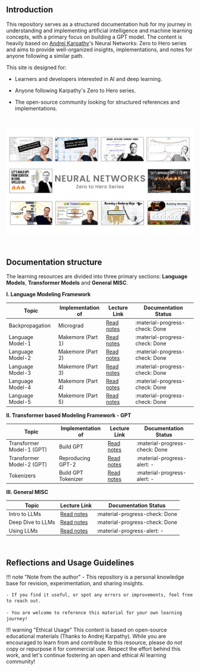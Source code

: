 ## Introduction
This repository serves as a structured documentation hub for my journey in understanding and implementing artificial intelligence and machine learning concepts, with a primary focus on building a GPT model. The content is heavily based on [Andrej Karpathy](https://karpathy.ai)'s Neural Networks: Zero to Hero series and aims to provide well-organized insights, implementations, and notes for anyone following a similar path.

This site is designed for:

- Learners and developers interested in AI and deep learning.

- Anyone following Karpathy's Zero to Hero series.

- The open-source community looking for structured references and implementations.

&nbsp;

<div style="text-align: center;">
    <img src="../assets/images/thumbnail-3.png" alt="Series Thumbnail">
</div>

&nbsp;

## Documentation structure
The learning resources are divided into three primary sections: **Language Models**, **Transformer Models** and **General MISC**.

**I. Language Modeling Framework**

|Topic | Implementation of | Lecture Link | Documentation Status |
|------|--------|------|------|
|Backpropagation|Micrograd|[Read notes](Micrograd/index.md)| :material-progress-check: Done | :material-progress-check: Done |
|Language Model-1|Makemore (Part 1)|[Read notes](Makemore-part1/index.md)| :material-progress-check: Done | 
|Language Model-2|Makemore (Part 2)|[Read notes](Makemore-part2/index.md)| :material-progress-check: Done | 
|Language Model-3|Makemore (Part 3)|[Read notes](Makemore-part3/index.md)| :material-progress-check: Done |
|Language Model-4|Makemore (Part 4)|[Read notes](Makemore-part4/index.md)| :material-progress-check: Done |
|Language Model-5|Makemore (Part 5)|[Read notes](Makemore-part5/index.md)| :material-progress-check: Done |

**II. Transformer based Modeling Framework - GPT**

|Topic | Implementation of | Lecture Link | Documentation Status |
|------|--------|------|------|
|Transformer Model-1 (GPT)|Build GPT|[Read notes](GPT-1/index.md)| :material-progress-check: Done |
|Transformer Model-2 (GPT)|Reproducing GPT-2|[Read notes](GPT-2/index.md)| :material-progress-alert: - |
|Tokenizers|Build GPT Tokenizer|[Read notes](GPT-Tokenizer/index.md)| :material-progress-alert: - |

**III. General MISC**

|Topic | Lecture Link | Documentation Status |
|------|--------|------|
|Intro to LLMs|[Read notes](General-MISC/intro-llms.md) | :material-progress-check: Done |
|Deep Dive to LLMs|[Read notes](General-MISC/deepdive-llms.md)| :material-progress-check: Done |
|Using LLMs|[Read notes](General-MISC/using-llms.md)| :material-progress-alert: - |


&nbsp;

## Reflections and Usage Guidelines

!!! note "Note from the author"
    - This repository is a personal knowledge base for revision, experimentation, and sharing insights.

    - If you find it useful, or spot any errors or improvements, feel free to reach out.

    - You are welcome to reference this material for your own learning journey!

!!! warning "Ethical Usage"
    This content is based on open-source educational materials (Thanks to Andrej Karpathy). While you are encouraged to learn from and contribute to this resource, please do not copy or repurpose it for commercial use. Respect the effort behind this work, and let's continue fostering an open and ethical AI learning community!

&nbsp;